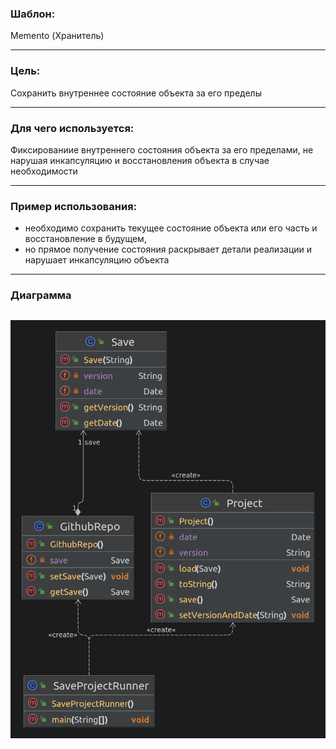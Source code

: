 ### Шаблон:

Memento (Хранитель)

----------------------------------------------------------------------------------------------------------------------
### Цель:

Сохранить внутреннее состояние объекта за его пределы

----------------------------------------------------------------------------------------------------------------------
### Для чего используется:

Фиксированиие внутреннего состояния объекта за его пределами, не нарушая инкапсуляцию
и восстановления объекта в случае необходимости

----------------------------------------------------------------------------------------------------------------------
### Пример использования:

- необходимо сохранить текущее состояние объекта или его часть и восстановление в будущем, 
- но прямое получение состояния раскрывает детали реализации и нарушает инкапсуляцию объекта

----------------------------------------------------------------------------------------------------------------------
### Диаграмма

![memento.png](..%2F..%2F..%2Fdiagrams%2Fmemento.png)
----------------------------------------------------------------------------------------------------------------------